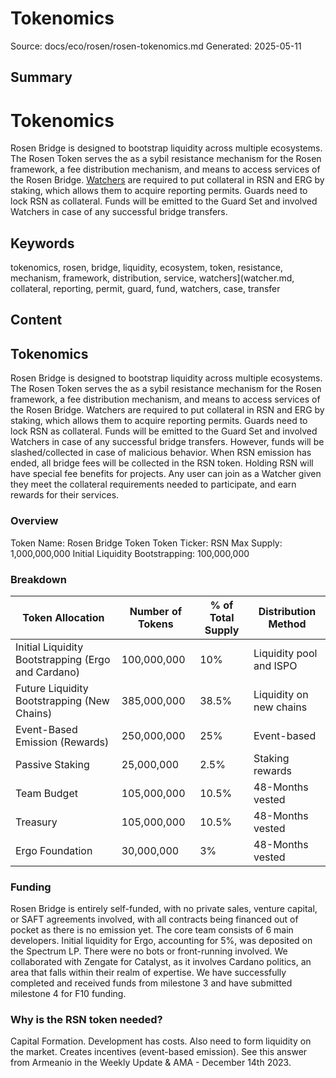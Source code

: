 # Tokenomics
Source: docs/eco/rosen/rosen-tokenomics.md
Generated: 2025-05-11

## Summary
# Tokenomics

Rosen Bridge is designed to bootstrap liquidity across multiple ecosystems. The Rosen Token serves the as a sybil resistance mechanism for the Rosen framework, a fee distribution mechanism, and means to access services of the Rosen Bridge. [Watchers](watcher.md) are required to put collateral in RSN and ERG by staking, which allows them to acquire reporting permits. Guards need to lock RSN as collateral. Funds will be emitted to the Guard Set and involved Watchers in case of any successful bridge transfers.

## Keywords
tokenomics, rosen, bridge, liquidity, ecosystem, token, resistance, mechanism, framework, distribution, service, watchers](watcher.md, collateral, reporting, permit, guard, fund, watchers, case, transfer

## Content
## Tokenomics
Rosen Bridge is designed to bootstrap liquidity across multiple ecosystems. The Rosen Token serves the as a sybil resistance mechanism for the Rosen framework, a fee distribution mechanism, and means to access services of the Rosen Bridge.
Watchers are required to put collateral in RSN and ERG by staking, which allows them to acquire reporting permits. Guards need to lock RSN as collateral. Funds will be emitted to the Guard Set and involved Watchers in case of any successful bridge transfers. However, funds will be slashed/collected in case of malicious behavior. When RSN emission has ended, all bridge fees will be collected in the RSN token. Holding RSN will have special fee benefits for projects.
Any user can join as a Watcher given they meet the collateral requirements needed to participate, and earn rewards for their services.

### Overview
Token Name: Rosen Bridge Token
Token Ticker: RSN
Max Supply: 1,000,000,000
Initial Liquidity Bootstrapping: 100,000,000

### Breakdown
Token Allocation | Number of Tokens | % of Total Supply | Distribution Method |
------------------|------------------|-------------------|---------------------|
 Initial Liquidity Bootstrapping (Ergo and Cardano) | 100,000,000 | 10% | Liquidity pool and ISPO |
 Future Liquidity Bootstrapping (New Chains) | 385,000,000 | 38.5% | Liquidity on new chains |
 Event-Based Emission (Rewards) | 250,000,000 | 25% | Event-based |
 Passive Staking | 25,000,000 | 2.5% | Staking rewards |
 Team Budget | 105,000,000 | 10.5% | 48-Months vested |
 Treasury | 105,000,000 | 10.5% | 48-Months vested |
 Ergo Foundation | 30,000,000 | 3% | 48-Months vested |

### Funding
Rosen Bridge is entirely self-funded, with no private sales, venture capital, or SAFT agreements involved, with all contracts being financed out of pocket as there is no emission yet. The core team consists of 6 main developers.
Initial liquidity for Ergo, accounting for 5%, was deposited on the Spectrum LP. There were no bots or front-running involved.
We collaborated with Zengate for Catalyst, as it involves Cardano politics, an area that falls within their realm of expertise.
We have successfully completed and received funds from milestone 3 and have submitted milestone 4 for F10 funding.

### Why is the RSN token needed?
Capital Formation. Development has costs. Also need to form liquidity on the market.
Creates incentives (event-based emission).
See this answer from Armeanio in the Weekly Update & AMA - December 14th 2023.
